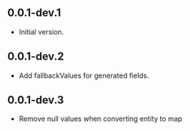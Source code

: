 ## 0.0.1-dev.1

- Initial version.

## 0.0.1-dev.2

- Add fallbackValues for generated fields.

## 0.0.1-dev.3

- Remove null values when converting entity to map
